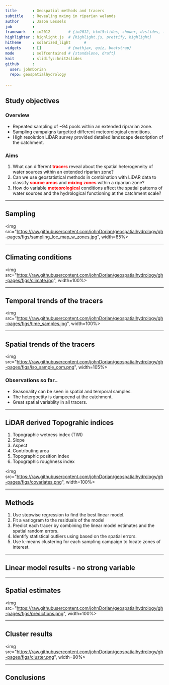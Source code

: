 ```yaml
---
title       : Geospatial methods and tracers
subtitle    : Revealing mxing in riparian welands
author      : Jason Lessels
job         : 
framework   : io2012        # {io2012, html5slides, shower, dzslides, ...}
highlighter : highlight.js  # {highlight.js, prettify, highlight}
hitheme     : solarized_light      # 
widgets     : []            # {mathjax, quiz, bootstrap}
mode        : selfcontained # {standalone, draft}
knit        : slidify::knit2slides
github      :
  user: johnDorian
  repo: geospatialhydrology

---
```

<!-- Limit image width and height -->
<style type='text/css'>

strong {
  font-weight: bold;
  color: red;
}
em {
  font-style: italic
}




</style>

<!-- Center image on slide -->
<script src="http://ajax.aspnetcdn.com/ajax/jQuery/jquery-1.7.min.js"></script>
<script type='text/javascript'>
$(function() {
    $("p:has(img)").addClass('centered');
});
</script>


## Study objectives

### Overview
* Repeated sampling of ~94 pools within an extended riprarian zone. 
* Sampling campaigns targetted different meteorological conditions.
* High resolution LiDAR survey provided detailed landscape description of the catchment.


### Aims
1.  What can different **tracers** reveal about the spatial heterogeneity of water sources within an extended riparian zone?
2. Can we use geostatistical methods in combination with LiDAR data to classify **source areas** and **mixing zones** within a riparian zone?
3.	How do variable **meteorological** conditions affect the spatial patterns of water sources and the hydrological functioning at the catchment scale? 




---

## Sampling

<img src="https://raw.githubusercontent.com/johnDorian/geospatialhydrology/gh-pages/figs/sampling_loc_map_w_zones.jpg", width=85%>


---

## Climating conditions


<img src="https://raw.githubusercontent.com/johnDorian/geospatialhydrology/gh-pages/figs/climate.jpg", width=100%>


---

## Temporal trends of the tracers
<img src="https://raw.githubusercontent.com/johnDorian/geospatialhydrology/gh-pages/figs/time_samples.jpg", width=100%>


---

## Spatial trends of the tracers
<img src="https://raw.githubusercontent.com/johnDorian/geospatialhydrology/gh-pages/figs/iso_sample_com.png", width=105%>

### Observations so far..
* Seasonality can be seen in spatial and temporal samples.
* The hetergoetity is dampeend at the catchment.
* Great spatial variablity in all tracers.



---

## LiDAR derived Topograhic indices

1. Topographic wetness index (TWI)
2. Slope
3. Aspect
4. Contributing area
5. Topographic position index
6. Topographic roughness index
  

<img src="https://raw.githubusercontent.com/johnDorian/geospatialhydrology/gh-pages/figs/covariates.png", width=100%>


---

## Methods

1. Use stepwise regression to find the best linear model.
2. Fit a variogram to the residuals of the model
3. Predict each tracer by combining the linear model estimates and the spatial random errors.
4. Identify statistical outliers using based on the spatial errors.
5. Use k-means clustering for each sampling campaign to locate zones of interest.




---

## Linear model results - no strong variable

---

## Spatial estimates
<img src="https://raw.githubusercontent.com/johnDorian/geospatialhydrology/gh-pages/figs/predictions.png", width=100%>




---

## Cluster results

<img src="https://raw.githubusercontent.com/johnDorian/geospatialhydrology/gh-pages/figs/cluster.png", width=90%>


---

## Conclusions




